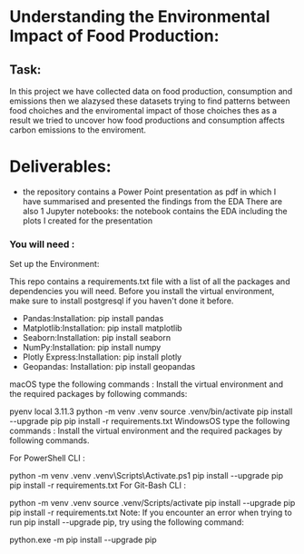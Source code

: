 # Understanding the Environmental Impact of Food Production: 
## Task: 
In this project we have collected data on food production, consumption and emissions then we alazysed these datasets trying to find patterns between food choiches and the enviromental impact of those choiches thes as a result we tried to uncover how food productions and consumption affects carbon emissions to the enviroment.
# Deliverables:

* the repository contains a Power Point presentation as pdf in which I have summarised and presented the findings from the EDA
There are also 1 Jupyter notebooks:
the notebook contains the EDA including the plots I created for the presentation

### You will need : 

Set up the Environment:

This repo contains a requirements.txt file with a list of all the packages and dependencies you will need. Before you install the virtual environment, make sure to install postgresql if you haven't done it before.

* Pandas:Installation: pip install pandas
* Matplotlib:Installation: pip install matplotlib
* Seaborn:Installation: pip install seaborn
* NumPy:Installation: pip install numpy
* Plotly Express:Installation: pip install plotly
* Geopandas: Installation: pip install geopandas

macOS type the following commands :
Install the virtual environment and the required packages by following commands:

pyenv local 3.11.3
python -m venv .venv
source .venv/bin/activate
pip install --upgrade pip
pip install -r requirements.txt
WindowsOS type the following commands :
Install the virtual environment and the required packages by following commands.

For PowerShell CLI :

python -m venv .venv
.venv\Scripts\Activate.ps1
pip install --upgrade pip
pip install -r requirements.txt
For Git-Bash CLI :

python -m venv .venv
source .venv/Scripts/activate
pip install --upgrade pip
pip install -r requirements.txt
Note: If you encounter an error when trying to run pip install --upgrade pip, try using the following command:

python.exe -m pip install --upgrade pip
